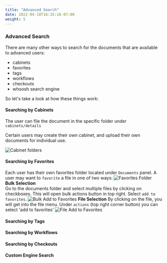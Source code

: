 ```yaml
---
title: "Advanced Search"
date: 2022-04-18T16:35:16-07:00
weight: 5
---
```

### Advanced Search

There are many other ways to search for the documents that are available to advanced users:
- cabinets
- favorites
- tags
- workflows 
- checkouts
- whoosh search engine

So let's take a look at how these things work:

#### Searching by Cabinets

The user can file the document in the specific folder under `cabinets/details`

Certain users may create their own cabinet, and upload their own documents for individual use.

![Cabinet folders](images/temp_assets/cabinet_folders.PNG)    


#### Searching by Favorites
Each user has their own favorites folder located under `Documents` panel. A user may want to `favorite` a file in one of two ways:
![Favorites Folder](/images/temp_assets/favorites.png)
<br>
**Bulk Selection** </br>
Go to the documents folder and select multiple files by clicking on checkboxes. This will open bulk actions button in top right.
Select `add to favorites`.
![Bulk Add to Favorites](/images/temp_assets/bulk_add_to_favorites.png)
**File Selection**
By clicking on the file, you will get into the file menu. Under `actions` (top right corner button) you can select 'add to favorites'
![File Add to Favorites](/images/temp_assets/add_to_favorite.png)
#### Searching by Tags
#### Searching by Workflows 
#### Searching by Checkouts
#### Custom Engine Search
